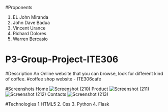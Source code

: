 #Proponents
1. EL John Miranda
2. John Dave Badua
3. Vincent Urance
4. Richard Dolores
5. Warren Bercasio
# P3-Group-Project-ITE306
#Description
An Online website that you can browse, look for different kind of coffee. 
#coffee shop website - ITE306cafe


#Screenshots
Home
![Screenshot (210)](https://user-images.githubusercontent.com/113341310/198255526-44e2e792-9f2a-4563-9381-8a4b04244fd4.png)
Product
![Screenshot (211)](https://user-images.githubusercontent.com/113341310/198255619-ed3ca6b0-6e91-4f0b-8884-5f8faf12972e.png)
![Screenshot (212)](https://user-images.githubusercontent.com/113341310/198255646-f4a88d34-5fd0-4c0f-87d8-e5723090d26d.png)
Contacts
![Screenshot (213)](https://user-images.githubusercontent.com/113341310/198255753-023c7a7d-1210-4488-b36e-038e96cfb779.png)

#Technologies
1.HTML5
2. Css
3. Python
4. Flask
